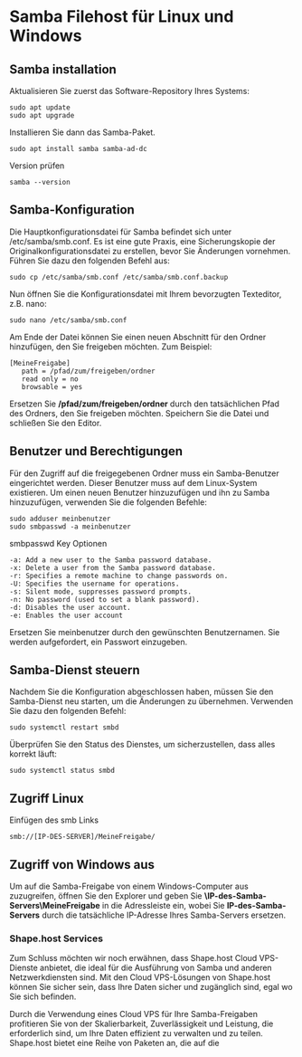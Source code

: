 # Samba Filehost für Linux und Windows

## Samba installation

Aktualisieren Sie zuerst das Software-Repository Ihres Systems:

    sudo apt update
    sudo apt upgrade

Installieren Sie dann das Samba-Paket. 

    sudo apt install samba samba-ad-dc

Version prüfen

    samba --version

## Samba-Konfiguration

Die Hauptkonfigurationsdatei für Samba befindet sich unter /etc/samba/smb.conf. Es ist eine gute Praxis, eine Sicherungskopie der Originalkonfigurationsdatei zu erstellen, bevor Sie Änderungen vornehmen. Führen Sie dazu den folgenden Befehl aus:

    sudo cp /etc/samba/smb.conf /etc/samba/smb.conf.backup

Nun öffnen Sie die Konfigurationsdatei mit Ihrem bevorzugten Texteditor, z.B. nano:

    sudo nano /etc/samba/smb.conf

Am Ende der Datei können Sie einen neuen Abschnitt für den Ordner hinzufügen, den Sie freigeben möchten. Zum Beispiel:

```
[MeineFreigabe]
   path = /pfad/zum/freigeben/ordner
   read only = no
   browsable = yes
```

Ersetzen Sie **/pfad/zum/freigeben/ordner** durch den tatsächlichen Pfad des Ordners, den Sie freigeben möchten. Speichern Sie die Datei und schließen Sie den Editor.

## Benutzer und Berechtigungen

Für den Zugriff auf die freigegebenen Ordner muss ein Samba-Benutzer eingerichtet werden. Dieser Benutzer muss auf dem Linux-System existieren. Um einen neuen Benutzer hinzuzufügen und ihn zu Samba hinzuzufügen, verwenden Sie die folgenden Befehle:

```
sudo adduser meinbenutzer
sudo smbpasswd -a meinbenutzer
```
smbpasswd Key Optionen

    -a: Add a new user to the Samba password database.
    -x: Delete a user from the Samba password database.
    -r: Specifies a remote machine to change passwords on.
    -U: Specifies the username for operations.
    -s: Silent mode, suppresses password prompts.
    -n: No password (used to set a blank password).
    -d: Disables the user account.
    -e: Enables the user account

Ersetzen Sie meinbenutzer durch den gewünschten Benutzernamen. Sie werden aufgefordert, ein Passwort einzugeben.

## Samba-Dienst steuern

Nachdem Sie die Konfiguration abgeschlossen haben, müssen Sie den Samba-Dienst neu starten, um die Änderungen zu übernehmen. Verwenden Sie dazu den folgenden Befehl:

    sudo systemctl restart smbd

Überprüfen Sie den Status des Dienstes, um sicherzustellen, dass alles korrekt läuft:

    sudo systemctl status smbd

## Zugriff Linux

Einfügen des smb Links

    smb://[IP-DES-SERVER]/MeineFreigabe/

## Zugriff von Windows aus

Um auf die Samba-Freigabe von einem Windows-Computer aus zuzugreifen, öffnen Sie den Explorer und geben Sie **\\IP-des-Samba-Servers\MeineFreigabe** in die Adressleiste ein, wobei Sie **IP-des-Samba-Servers** durch die tatsächliche IP-Adresse Ihres Samba-Servers ersetzen.

### Shape.host Services

Zum Schluss möchten wir noch erwähnen, dass Shape.host Cloud VPS-Dienste anbietet, die ideal für die Ausführung von Samba und anderen Netzwerkdiensten sind. Mit den Cloud VPS-Lösungen von Shape.host können Sie sicher sein, dass Ihre Daten sicher und zugänglich sind, egal wo Sie sich befinden.

Durch die Verwendung eines Cloud VPS für Ihre Samba-Freigaben profitieren Sie von der Skalierbarkeit, Zuverlässigkeit und Leistung, die erforderlich sind, um Ihre Daten effizient zu verwalten und zu teilen. Shape.host bietet eine Reihe von Paketen an, die auf die
